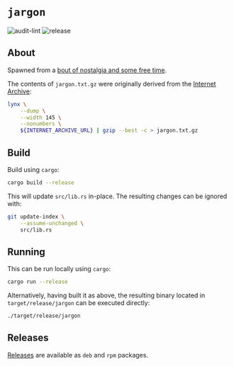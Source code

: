 # `jargon`

![audit-lint](https://github.com/PsypherPunk/jargon-rs/workflows/audit-lint/badge.svg)
![release](https://github.com/PsypherPunk/jargon-rs/workflows/release/badge.svg)

## About

Spawned from a
[bout of nostalgia and some free time](https://blog.psypherpunk.io/jargon/).

The contents of `jargon.txt.gz` were originally derived from the
[Internet Archive](https://web.archive.org/web/20130827121341/http://cosman246.com/jargon.html):

```bash
lynx \
    --dump \
    --width 145 \
    --nonumbers \
    ${INTERNET_ARCHIVE_URL} | gzip --best -c > jargon.txt.gz
```

## Build

Build using `cargo`:

```bash
cargo build --release
```

This will update `src/lib.rs` in-place. The resulting changes can be
ignored with:

```bash
git update-index \
    --assume-unchanged \
    src/lib.rs
```

## Running

This can be run locally using `cargo`:

```bash
cargo run --release
```

Alternatively, having built it as above, the resulting binary located
in `target/release/jargon` can be executed directly:

```bash
./target/release/jargon
```

## Releases

[Releases](https://github.com/PsypherPunk/jargon-rs/releases) are
available as `deb` and `rpm` packages.

